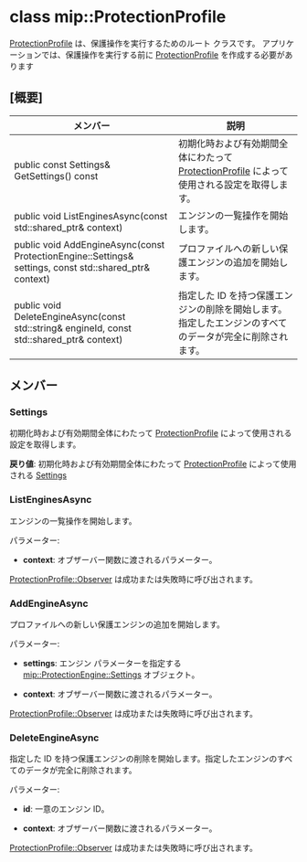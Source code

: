# <a name="class-mipprotectionprofile"></a>class mip::ProtectionProfile 
[ProtectionProfile](class_mip_protectionprofile.md) は、保護操作を実行するためのルート クラスです。
アプリケーションでは、保護操作を実行する前に [ProtectionProfile](class_mip_protectionprofile.md) を作成する必要があります
  
## <a name="summary"></a>[概要]
 メンバー                        | 説明                                
--------------------------------|---------------------------------------------
 public const Settings& GetSettings() const  |  初期化時および有効期間全体にわたって [ProtectionProfile](class_mip_protectionprofile.md) によって使用される設定を取得します。
public void ListEnginesAsync(const std::shared_ptr<void>& context)  |  エンジンの一覧操作を開始します。
public void AddEngineAsync(const ProtectionEngine::Settings& settings, const std::shared_ptr<void>& context)  |  プロファイルへの新しい保護エンジンの追加を開始します。
public void DeleteEngineAsync(const std::string& engineId, const std::shared_ptr<void>& context)  |  指定した ID を持つ保護エンジンの削除を開始します。指定したエンジンのすべてのデータが完全に削除されます。
  
## <a name="members"></a>メンバー
  
### <a name="settings"></a>Settings
初期化時および有効期間全体にわたって [ProtectionProfile](class_mip_protectionprofile.md) によって使用される設定を取得します。

  
**戻り値**: 初期化時および有効期間全体にわたって [ProtectionProfile](class_mip_protectionprofile.md) によって使用される [Settings](class_mip_protectionprofile_settings.md)
  
### <a name="listenginesasync"></a>ListEnginesAsync
エンジンの一覧操作を開始します。

パラメーター:  
* **context**: オブザーバー関数に渡されるパラメーター。 


[ProtectionProfile::Observer](class_mip_protectionprofile_observer.md) は成功または失敗時に呼び出されます。
  
### <a name="addengineasync"></a>AddEngineAsync
プロファイルへの新しい保護エンジンの追加を開始します。

パラメーター:  
* **settings**: エンジン パラメーターを指定する [mip::ProtectionEngine::Settings](class_mip_protectionengine_settings.md) オブジェクト。 


* **context**: オブザーバー関数に渡されるパラメーター。 


[ProtectionProfile::Observer](class_mip_protectionprofile_observer.md) は成功または失敗時に呼び出されます。
  
### <a name="deleteengineasync"></a>DeleteEngineAsync
指定した ID を持つ保護エンジンの削除を開始します。指定したエンジンのすべてのデータが完全に削除されます。

パラメーター:  
* **id**: 一意のエンジン ID。 


* **context**: オブザーバー関数に渡されるパラメーター。 


[ProtectionProfile::Observer](class_mip_protectionprofile_observer.md) は成功または失敗時に呼び出されます。